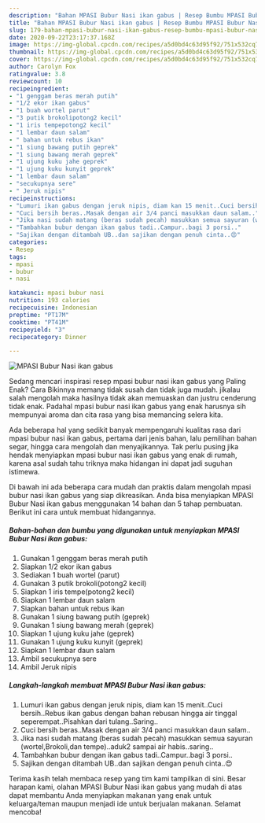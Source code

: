 ```yaml
---
description: "Bahan MPASI Bubur Nasi ikan gabus | Resep Bumbu MPASI Bubur Nasi ikan gabus Yang Enak Banget"
title: "Bahan MPASI Bubur Nasi ikan gabus | Resep Bumbu MPASI Bubur Nasi ikan gabus Yang Enak Banget"
slug: 179-bahan-mpasi-bubur-nasi-ikan-gabus-resep-bumbu-mpasi-bubur-nasi-ikan-gabus-yang-enak-banget
date: 2020-09-22T23:17:37.168Z
image: https://img-global.cpcdn.com/recipes/a5d0bd4c63d95f92/751x532cq70/mpasi-bubur-nasi-ikan-gabus-foto-resep-utama.jpg
thumbnail: https://img-global.cpcdn.com/recipes/a5d0bd4c63d95f92/751x532cq70/mpasi-bubur-nasi-ikan-gabus-foto-resep-utama.jpg
cover: https://img-global.cpcdn.com/recipes/a5d0bd4c63d95f92/751x532cq70/mpasi-bubur-nasi-ikan-gabus-foto-resep-utama.jpg
author: Carolyn Fox
ratingvalue: 3.8
reviewcount: 10
recipeingredient:
- "1 genggam beras merah putih"
- "1/2 ekor ikan gabus"
- "1 buah wortel parut"
- "3 putik brokolipotong2 kecil"
- "1 iris tempepotong2 kecil"
- "1 lembar daun salam"
- " bahan untuk rebus ikan"
- "1 siung bawang putih geprek"
- "1 siung bawang merah geprek"
- "1 ujung kuku jahe geprek"
- "1 ujung kuku kunyit geprek"
- "1 lembar daun salam"
- "secukupnya sere"
- " Jeruk nipis"
recipeinstructions:
- "Lumuri ikan gabus dengan jeruk nipis, diam kan 15 menit..Cuci bersih..Rebus ikan gabus dengan bahan rebusan hingga air tinggal seperempat..Pisahkan dari tulang..Saring.."
- "Cuci bersih beras..Masak dengan air 3/4 panci masukkan daun salam.."
- "Jika nasi sudah matang (beras sudah pecah) masukkan semua sayuran (wortel,Brokoli,dan tempe)..aduk2 sampai air habis..saring.."
- "Tambahkan bubur dengan ikan gabus tadi..Campur..bagi 3 porsi.."
- "Sajikan dengan ditambah UB..dan sajikan dengan penuh cinta..😍"
categories:
- Resep
tags:
- mpasi
- bubur
- nasi

katakunci: mpasi bubur nasi 
nutrition: 193 calories
recipecuisine: Indonesian
preptime: "PT17M"
cooktime: "PT41M"
recipeyield: "3"
recipecategory: Dinner

---
```



![MPASI Bubur Nasi ikan gabus](https://img-global.cpcdn.com/recipes/a5d0bd4c63d95f92/751x532cq70/mpasi-bubur-nasi-ikan-gabus-foto-resep-utama.jpg)

Sedang mencari inspirasi resep mpasi bubur nasi ikan gabus yang Paling Enak? Cara Bikinnya memang tidak susah dan tidak juga mudah. jikalau salah mengolah maka hasilnya tidak akan memuaskan dan justru cenderung tidak enak. Padahal mpasi bubur nasi ikan gabus yang enak harusnya sih mempunyai aroma dan cita rasa yang bisa memancing selera kita.

Ada beberapa hal yang sedikit banyak mempengaruhi kualitas rasa dari mpasi bubur nasi ikan gabus, pertama dari jenis bahan, lalu pemilihan bahan segar, hingga cara mengolah dan menyajikannya. Tak perlu pusing jika hendak menyiapkan mpasi bubur nasi ikan gabus yang enak di rumah, karena asal sudah tahu triknya maka hidangan ini dapat jadi suguhan istimewa.




Di bawah ini ada beberapa cara mudah dan praktis dalam mengolah mpasi bubur nasi ikan gabus yang siap dikreasikan. Anda bisa menyiapkan MPASI Bubur Nasi ikan gabus menggunakan 14 bahan dan 5 tahap pembuatan. Berikut ini cara untuk membuat hidangannya.

<!--inarticleads1-->

##### Bahan-bahan dan bumbu yang digunakan untuk menyiapkan MPASI Bubur Nasi ikan gabus:

1. Gunakan 1 genggam beras merah putih
1. Siapkan 1/2 ekor ikan gabus
1. Sediakan 1 buah wortel (parut)
1. Gunakan 3 putik brokoli(potong2 kecil)
1. Siapkan 1 iris tempe(potong2 kecil)
1. Siapkan 1 lembar daun salam
1. Siapkan  bahan untuk rebus ikan
1. Gunakan 1 siung bawang putih (geprek)
1. Gunakan 1 siung bawang merah (geprek)
1. Siapkan 1 ujung kuku jahe (geprek)
1. Gunakan 1 ujung kuku kunyit (geprek)
1. Siapkan 1 lembar daun salam
1. Ambil secukupnya sere
1. Ambil  Jeruk nipis




<!--inarticleads2-->

##### Langkah-langkah membuat MPASI Bubur Nasi ikan gabus:

1. Lumuri ikan gabus dengan jeruk nipis, diam kan 15 menit..Cuci bersih..Rebus ikan gabus dengan bahan rebusan hingga air tinggal seperempat..Pisahkan dari tulang..Saring..
1. Cuci bersih beras..Masak dengan air 3/4 panci masukkan daun salam..
1. Jika nasi sudah matang (beras sudah pecah) masukkan semua sayuran (wortel,Brokoli,dan tempe)..aduk2 sampai air habis..saring..
1. Tambahkan bubur dengan ikan gabus tadi..Campur..bagi 3 porsi..
1. Sajikan dengan ditambah UB..dan sajikan dengan penuh cinta..😍




Terima kasih telah membaca resep yang tim kami tampilkan di sini. Besar harapan kami, olahan MPASI Bubur Nasi ikan gabus yang mudah di atas dapat membantu Anda menyiapkan makanan yang enak untuk keluarga/teman maupun menjadi ide untuk berjualan makanan. Selamat mencoba!
